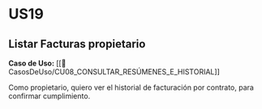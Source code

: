 # US19

## Listar Facturas propietario

**Caso de Uso:** [[📄 CasosDeUso/CU08_CONSULTAR_RESÚMENES_E_HISTORIAL]]

Como propietario, quiero ver el historial de facturación por contrato, para confirmar cumplimiento.
